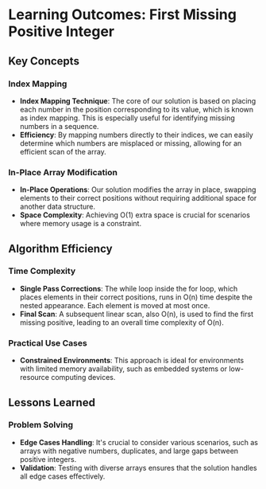 # Learning Outcomes: First Missing Positive Integer

## Key Concepts

### Index Mapping
- **Index Mapping Technique**: The core of our solution is based on placing each number in the position corresponding to its value, which is known as index mapping. This is especially useful for identifying missing numbers in a sequence.
- **Efficiency**: By mapping numbers directly to their indices, we can easily determine which numbers are misplaced or missing, allowing for an efficient scan of the array.

### In-Place Array Modification
- **In-Place Operations**: Our solution modifies the array in place, swapping elements to their correct positions without requiring additional space for another data structure.
- **Space Complexity**: Achieving O(1) extra space is crucial for scenarios where memory usage is a constraint.

## Algorithm Efficiency

### Time Complexity
- **Single Pass Corrections**: The while loop inside the for loop, which places elements in their correct positions, runs in O(n) time despite the nested appearance. Each element is moved at most once.
- **Final Scan**: A subsequent linear scan, also O(n), is used to find the first missing positive, leading to an overall time complexity of O(n).

### Practical Use Cases
- **Constrained Environments**: This approach is ideal for environments with limited memory availability, such as embedded systems or low-resource computing devices.

## Lessons Learned

### Problem Solving
- **Edge Cases Handling**: It's crucial to consider various scenarios, such as arrays with negative numbers, duplicates, and large gaps between positive integers.
- **Validation**: Testing with diverse arrays ensures that the solution handles all edge cases effectively.